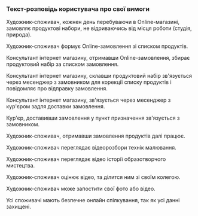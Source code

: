 ### Текст-розповідь користувача про свої вимоги
Художник-споживач, кожнен день перебуваючи в Online-магазині, замовляє продуктові набори, не відриваючись від місця роботи (студія, природа).

Художник-споживач формує Online-замовлення зі списком продуктів.

Консультант інтернет магазину, отримавши Online-замовлення, збирає продуктовий набір за списком замовлення.

Консультант інтернет магазину, склавши продуктовий набір зв'язується через месенджер з замовником для корекції списку продуктів і повідомляє про відправку замовлення.

Консультант інтернет магазину, зв'язується через месенджер з кур'єром задля доставки замовлення.

Кур'єр, доставивши замовлення у пункт призначення зв'язується з замовником.

Художник-споживач, отримавши замовлення продуктів далі працює.

Художник-споживач переглядає відеорозбори технік малювання.

Художник-споживач переглядає відео історії образотворчого мистецтва.

Художник-споживач оцінює відео, та ділится ним зі своїм колегою.

Художник-споживач може запостити свої фото або відео.

Усі споживачі мають безпечне онлайн спілкування, так як усі данні захищені.
